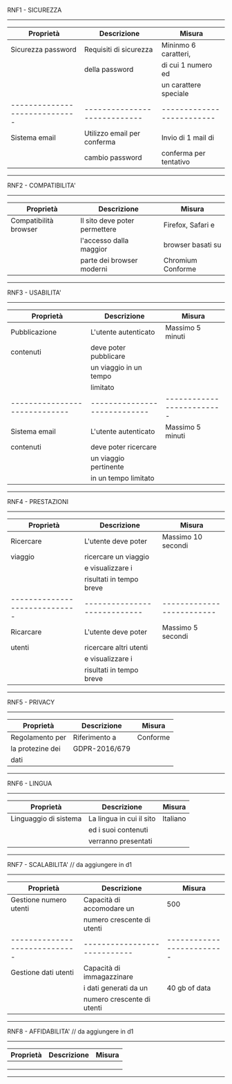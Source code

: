  
RNF1 - SICUREZZA

--------------------------------------------------------------------------------------
|           Proprietà         |           Descrizione      |         Misura          |
|-----------------------------|----------------------------|-------------------------|
|     Sicurezza password      |   Requisiti di sicurezza   |  Mininmo 6 caratteri,   | // da aggiungere in d1
|                             |   della password           |  di cui 1 numero ed     |
|                             |                            |  un carattere speciale  |
|-----------------------------|----------------------------|-------------------------|
|       Sistema email         | Utilizzo email per conferma|  Invio di 1 mail di     |  
|                             | cambio password            |  conferma per tentativo |
--------------------------------------------------------------------------------------


RNF2 - COMPATIBILITA' 

--------------------------------------------------------------------------------------
|           Proprietà         |           Descrizione      |         Misura          |
|-----------------------------|----------------------------|-------------------------|
|    Compatibilità browser    |  Il sito deve poter permettere |  Firefox, Safari e      |
|                             |  l'accesso dalla maggior     |  browser basati su      |
|                             |  parte dei browser moderni |  Chromium   Conforme            |
--------------------------------------------------------------------------------------


RNF3 - USABILITA'

--------------------------------------------------------------------------------------
|           Proprietà         |           Descrizione      |         Misura          |
|-----------------------------|----------------------------|-------------------------|
|       Pubblicazione         |   L'utente autenticato     |   Massimo 5 minuti      |
|       contenuti             |   deve poter pubblicare    |                         |
|                             |   un viaggio in un tempo   |                         |
|                             |   limitato                 |                         |
|-----------------------------|----------------------------|-------------------------|
|       Sistema email         |   L'utente autenticato     |   Massimo 5 minuti      |
|       contenuti             |   deve poter ricercare     |                         |
|                             |   un viaggio pertinente    |                         |
|                             |   in un tempo limitato     |                         |
--------------------------------------------------------------------------------------


RNF4 - PRESTAZIONI

--------------------------------------------------------------------------------------
|           Proprietà         |           Descrizione      |         Misura          |
|-----------------------------|----------------------------|-------------------------|
|       Ricercare             |   L'utente deve poter      |   Massimo 10 secondi    |
|       viaggio               |   ricercare un viaggio     |                         |
|                             |   e visualizzare i         |                         |
|                             |   risultati in tempo breve |                         |
|-----------------------------|----------------------------|-------------------------|
|       Ricarcare             |   L'utente deve poter      |   Massimo 5 secondi     |
|       utenti                |   ricercare altri utenti   |                         |
|                             |   e visualizzare i         |                         |
|                             |   risultati in tempo breve |                         |
--------------------------------------------------------------------------------------


RNF5 - PRIVACY

--------------------------------------------------------------------------------------
|           Proprietà         |           Descrizione      |         Misura          |
|-----------------------------|----------------------------|-------------------------|
|       Regolamento per       |   Riferimento a            |        Conforme         |
|       la protezine dei      |   GDPR-2016/679            |                         |
|       dati                  |                            |                         |
--------------------------------------------------------------------------------------


RNF6 - LINGUA

--------------------------------------------------------------------------------------
|           Proprietà         |           Descrizione      |         Misura          |
|-----------------------------|----------------------------|-------------------------|
|    Linguaggio di sistema    |  La lingua in cui il sito  |        Italiano         |
|                             |  ed i suoi contenuti       |                         |
|                             |  verranno presentati       |                         |
--------------------------------------------------------------------------------------


RNF7 - SCALABILITA' // da aggiungere in d1

--------------------------------------------------------------------------------------
|           Proprietà         |           Descrizione      |         Misura          |
|-----------------------------|----------------------------|-------------------------|
|   Gestione numero utenti    |  Capacità di accomodare un |            500            |
|                             |  numero crescente di utenti|                         |
|-----------------------------|----------------------------|-------------------------|
|   Gestione dati utenti      |  Capacità di immagazzinare |                         |
|                             |  i dati generati da un     |           40 gb of data           |
|                             |  numero crescente di utenti|                         |
--------------------------------------------------------------------------------------


RNF8 - AFFIDABILITA' // da aggiungere in d1

--------------------------------------------------------------------------------------
|           Proprietà         |           Descrizione      |         Misura          |
|-----------------------------|----------------------------|-------------------------|
|                             |                            |                         |
|                             |                            |                         |
|                             |                            |                         |
--------------------------------------------------------------------------------------

